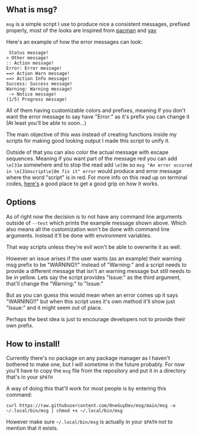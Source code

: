 ## What is msg?

`msg` is a simple script I use to produce nice a consistent messages, prefixed properly, most of the looks are inspired from [pacman](https://wiki.archlinux.org/index.php/Pacman) and [yay](https://github.com/Jguer/yay)

Here's an example of how the error messages can look:

```
 Status message!
> Other message!
:: Action message!
Error: Error message!
==> Action Warn message!
==> Action Info message!
Success: Success message!
Warning: Warning message!
 -> Notice message!
(1/5) Progress message!
```

All of them having customizable colors and prefixes, meaning if you don't want the error message to say have "Error:" as it's prefix you can change it (At least you'll be able to soon...)

The main objective of this was instead of creating functions inside my scripts for making good looking output I made this script to unify it.

Outside of that you can also color the actual message with escape sequences. Meaning if you want part of the message red you can add `\e[31m` somewhere and to stop the read add `\e[0m` so `msg "An error occured in \e[31mscript\e[0m fix it" error` would produce and error message where the word "script" is in red. For more info on this read up on terminal codes, [here's](https://wiki.bash-hackers.org/scripting/terminalcodes) a good place to get a good grip on how it works.

## Options

As of right now the decision is to not have any command line arguments outside of `--test` which prints the example message shown above. Which also means all the customization won't be done with command line arguments. Instead it'll be done with environment variables.

That way scripts unless they're evil won't be able to overwrite it as well.

However an issue arises if the user wants (as an example) their warning msg prefix to be "WARNING!!" instead of "Warning:" and a script needs to provide a different message that isn't an warning message but still needs to be in yellow. Lets say the script provides "Issue:" as the third argument, that'll change the "Warning:" to "Issue:"

But as you can guess this would mean when an error comes up it says "WARNING!!" but when this script uses it's own method it'll show just "Issue:" and it might seem out of place.

Perhaps the best idea is just to encourage developers not to provide their own prefix.

## How to install!

Currently there's no package on any package manager as I haven't bothered to make one, but I will sometime in the future probably. For now you'll have to copy the `msg` file from the repository and put it in a directory that's in your `$PATH`

A way of doing this that'll work for most people is by entering this command:
```
curl https://raw.githubusercontent.com/0neGuyDev/msg/main/msg -o ~/.local/bin/msg | chmod +x ~/.local/bin/msg
```

However make sure `~/.local/bin/msg` is actually in your `$PATH` not to mention that it exists.
